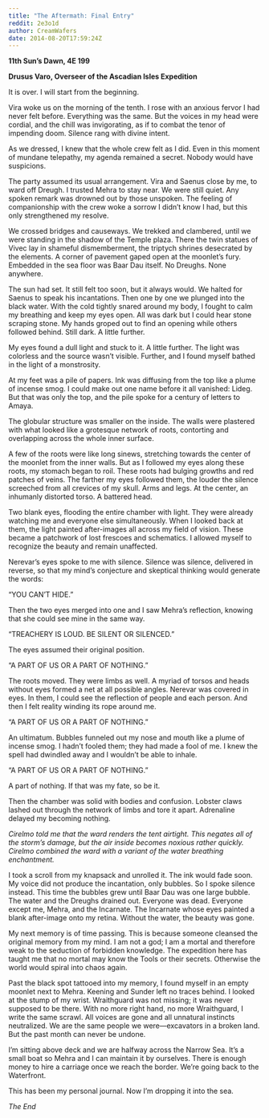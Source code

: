 ```yaml
---
title: "The Aftermath: Final Entry"
reddit: 2e3o1d
author: CreamWafers
date: 2014-08-20T17:59:24Z
---
```


**11th Sun’s Dawn, 4E 199**

**Drusus Varo, Overseer of the Ascadian Isles Expedition**

It is over. I will start from the beginning.

Vira woke us on the morning of the tenth. I rose with an anxious fervor I had never felt before. Everything was the same. But the voices in my head were cordial, and the chill was invigorating, as if to combat the tenor of impending doom. Silence rang with divine intent.

As we dressed, I knew that the whole crew felt as I did. Even in this moment of mundane telepathy, my agenda remained a secret. Nobody would have suspicions.

The party assumed its usual arrangement. Vira and Saenus close by me, to ward off Dreugh. I trusted Mehra to stay near. We were still quiet. Any spoken remark was drowned out by those unspoken. The feeling of companionship with the crew woke a sorrow I didn’t know I had, but this only strengthened my resolve.

We crossed bridges and causeways. We trekked and clambered, until we were standing in the shadow of the Temple plaza. There the twin statues of Vivec lay in shameful dismemberment, the triptych shrines desecrated by the elements. A corner of pavement gaped open at the moonlet’s fury. Embedded in the sea floor was Baar Dau itself. No Dreughs. None anywhere.

The sun had set. It still felt too soon, but it always would. We halted for Saenus to speak his incantations. Then one by one we plunged into the black water. With the cold tightly snared around my body, I fought to calm my breathing and keep my eyes open. All was dark but I could hear stone scraping stone. My hands groped out to find an opening while others followed behind. Still dark. A little further.

My eyes found a dull light and stuck to it. A little further. The light was colorless and the source wasn’t visible. Further, and I found myself bathed in the light of a monstrosity.

At my feet was a pile of papers. Ink was diffusing from the top like a plume of incense smog. I could make out one name before it all vanished: Lideg. But that was only the top, and the pile spoke for a century of letters to Amaya.

The globular structure was smaller on the inside. The walls were plastered with what looked like a grotesque network of roots, contorting and overlapping across the whole inner surface.

A few of the roots were like long sinews, stretching towards the center of the moonlet from the inner walls. But as I followed my eyes along these roots, my stomach began to roil. These roots had bulging growths and red patches of veins. The farther my eyes followed them, the louder the silence screeched from all crevices of my skull. Arms and legs. At the center, an inhumanly distorted torso. A battered head.

Two blank eyes, flooding the entire chamber with light. They were already watching me and everyone else simultaneously. When I looked back at them, the light painted after-images all across my field of vision. These became a patchwork of lost frescoes and schematics. I allowed myself to recognize the beauty and remain unaffected.

Nerevar’s eyes spoke to me with silence. Silence was silence, delivered in reverse, so that my mind’s conjecture and skeptical thinking would generate the words:

“YOU CAN’T HIDE.”

Then the two eyes merged into one and I saw Mehra’s reflection, knowing that she could see mine in the same way.

“TREACHERY IS LOUD. BE SILENT OR SILENCED.”

The eyes assumed their original position.

“A PART OF US OR A PART OF NOTHING.”

The roots moved. They were limbs as well. A myriad of torsos and heads without eyes formed a net at all possible angles. Nerevar was covered in eyes. In them, I could see the reflection of people and each person. And then I felt reality winding its rope around me.

“A PART OF US OR A PART OF NOTHING.”

An ultimatum. Bubbles funneled out my nose and mouth like a plume of incense smog. I hadn’t fooled them; they had made a fool of me. I knew the spell had dwindled away and I wouldn’t be able to inhale.

“A PART OF US OR A PART OF NOTHING.”

A part of nothing. If that was my fate, so be it.

Then the chamber was solid with bodies and confusion. Lobster claws lashed out through the network of limbs and tore it apart. Adrenaline delayed my becoming nothing.

*Cirelmo told me that the ward renders the tent airtight. This negates all of the storm’s damage, but the air inside becomes noxious rather quickly. Cirelmo combined the ward with a variant of the water breathing enchantment.*

I took a scroll from my knapsack and unrolled it. The ink would fade soon. My voice did not produce the incantation, only bubbles. So I spoke silence instead. This time the bubbles grew until Baar Dau was one large bubble. The water and the Dreughs drained out. Everyone was dead. Everyone except me, Mehra, and the Incarnate. The Incarnate whose eyes painted a blank after-image onto my retina. Without the water, the beauty was gone.

My next memory is of time passing. This is because someone cleansed the original memory from my mind. I am not a god; I am a mortal and therefore weak to the seduction of forbidden knowledge. The expedition here has taught me that no mortal may know the Tools or their secrets. Otherwise the world would spiral into chaos again.

Past the black spot tattooed into my memory, I found myself in an empty moonlet next to Mehra. Keening and Sunder left no traces behind. I looked at the stump of my wrist. Wraithguard was not missing; it was never supposed to be there. With no more right hand, no more Wraithguard, I write the same scrawl. All voices are gone and all unnatural instincts neutralized. We are the same people we were—excavators in a broken land. But the past month can never be undone.

I’m sitting above deck and we are halfway across the Narrow Sea. It’s a small boat so Mehra and I can maintain it by ourselves. There is enough money to hire a carriage once we reach the border. We’re going back to the Waterfront.

This has been my personal journal. Now I’m dropping it into the sea.
 
*The End*

